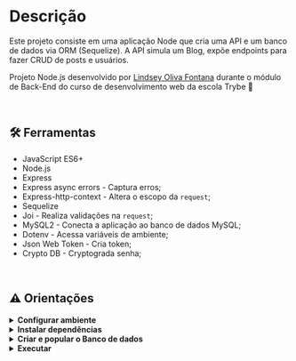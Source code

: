 # Descrição
Este projeto consiste em uma aplicação Node que cria uma API e um banco de dados via ORM (Sequelize). A API simula um Blog, expõe endpoints para fazer CRUD de posts e usuários.
<br />

Projeto Node.js desenvolvido por [Lindsey Oliva Fontana](https://www.linkedin.com/in/lindsey-fontana-schmitz/) durante o módulo de Back-End do curso de desenvolvimento web da escola Trybe 🚀

<br />

## 🛠 Ferramentas
* JavaScript ES6+
* Node.js
* Express
* Express async errors - Captura erros;
* Express-http-context - Altera o escopo da `request`;
* Sequelize
* Joi - Realiza validações na `request`;
* MySQL2 - Conecta a aplicação ao banco de dados MySQL;
* Dotenv - Acessa variáveis de ambiente;
* Json Web Token - Cria token;
* Crypto DB - Cryptograda senha;
<br />

## ⚠️ Orientações
<details>
<summary><strong>Configurar ambiente</strong></summary>

 Instale o MySQL,

 Instale o Insomnia: [link](https://insomnia.rest/download)
 <br />
 
- Baixe [esta collection](/Insomnia/Insomnia_2022-09-08.json) **e importe no seu Insomnia** [Documentação Insomnia](https://docs.insomnia.rest/insomnia/import-export-data).
- Selecione a collection `local`.
![Imagem da tela de seleção da collection no Insomnia!](/Insomnia/configurar-insomnia.png) 

- Entre em `Manage Environments` e edite o environment `local`. Será necessário criar um usuário fictício, para isso insira os seguintes valores: 
  * user_name (mínimo 8 caracteres)
  * user_email (user@mail.com)
  * user_password
  * user_image (url da imagem)
  * search_tem (termo usado para pesquisar posts através do title e content)

 ![Imagem da tela de configuração do ambiente da collection no Insomnia!](/Insomnia/configurar-insomnia2.png) 
- Agora é só executar as requisições de exemplo! Após criar seu usuário e executar o primeiro login, não é necessário executar manualmente a requisição de geração de token (`\login`) antes de cada requisição!
 
<br />
</details>

<details>
<summary><strong>Instalar dependências</strong></summary>

* `npm install`
 
<br />
</details>

<details>
<summary><strong>Criar e popular o Banco de dados </strong></summary>
 <br /> 

  * `npx sequelize-cli db:create`
  * `npx sequelize-cli sequelize-cli db:migrate`
  * `npx sequelize-cli db:seed:all`

<br />
</details>

<details>
 <br />
 <summary><strong> Executar</strong></summary>

  * `npm start`

</details>

